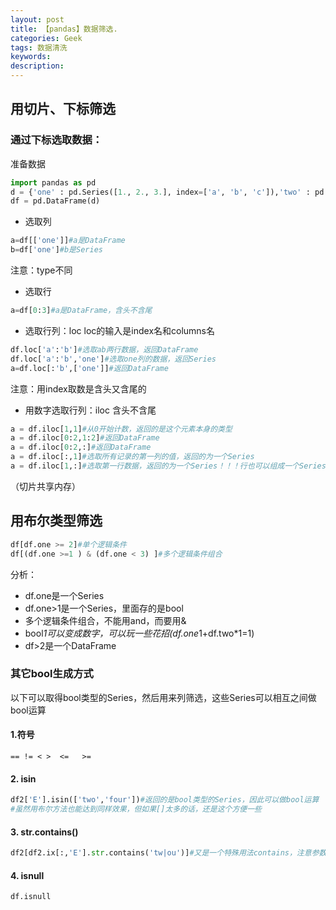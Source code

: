 ```yaml
---
layout: post
title: 【pandas】数据筛选.
categories: Geek
tags: 数据清洗
keywords:
description:
---
```


## 用切片、下标筛选

### 通过下标选取数据：

准备数据
```python
import pandas as pd
d = {'one' : pd.Series([1., 2., 3.], index=['a', 'b', 'c']),'two' : pd.Series([2., 3., 4., 5.], index=['a', 'b', 'c', 'd'])}
df = pd.DataFrame(d)
```

- 选取列
```python
a=df[['one']]#a是DataFrame
b=df['one']#b是Series
```
注意：type不同

- 选取行
```python
a=df[0:3]#a是DataFrame，含头不含尾
```

- 选取行列：loc
loc的输入是index名和columns名
```python
df.loc['a':'b']#选取ab两行数据，返回DataFrame
df.loc['a':'b','one']#选取one列的数据，返回Series
a=df.loc[:'b',['one']]#返回DataFrame
```
注意：用index取数是含头又含尾的


- 用数字选取行列：iloc
含头不含尾
```python
a = df.iloc[1,1]#从0开始计数，返回的是这个元素本身的类型
a = df.iloc[0:2,1:2]#返回DataFrame
a = df.iloc[0:2,:]#返回DataFrame
a = df.iloc[:,1]#选取所有记录的第一列的值，返回的为一个Series
a = df.iloc[1,:]#选取第一行数据，返回的为一个Series！！！行也可以组成一个Series
```


（切片共享内存）

## 用布尔类型筛选

```python
df[df.one >= 2]#单个逻辑条件
df[(df.one >=1 ) & (df.one < 3) ]#多个逻辑条件组合
```
分析：
- df.one是一个Series
- df.one>1是一个Series，里面存的是bool
- 多个逻辑条件组合，不能用and，而要用&
- bool*1可以变成数字，可以玩一些花招(df.one*1+df.two*1=1)
- df>2是一个DataFrame

### 其它bool生成方式

以下可以取得bool类型的Series，然后用来列筛选，这些Series可以相互之间做bool运算
#### 1.符号
`== != < >  <=   >=`
#### 2. isin

```python
df2['E'].isin(['two','four'])#返回的是bool类型的Series，因此可以做bool运算
#虽然用布尔方法也能达到同样效果，但如果[]太多的话，还是这个方便一些
```
#### 3. str.contains()
```python
df2[df2.ix[:,'E'].str.contains('tw|ou')]#又是一个特殊用法contains，注意参数，有点特殊
```
#### 4. isnull
```
df.isnull
```
